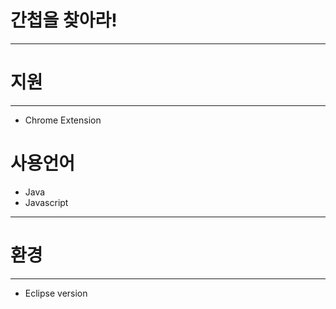 # 간첩을 찾아라!
---
# 지원
---
- Chrome Extension
# 사용언어
- Java
- Javascript
---
# 환경
---
- Eclipse version
